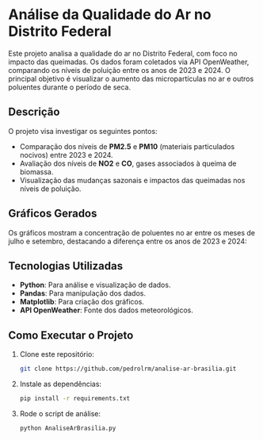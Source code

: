 # Análise da Qualidade do Ar no Distrito Federal

Este projeto analisa a qualidade do ar no Distrito Federal, com foco no impacto das queimadas. Os dados foram coletados via API OpenWeather, comparando os níveis de poluição entre os anos de 2023 e 2024. O principal objetivo é visualizar o aumento das micropartículas no ar e outros poluentes durante o período de seca.

## Descrição
O projeto visa investigar os seguintes pontos:

- Comparação dos níveis de **PM2.5** e **PM10** (materiais particulados nocivos) entre 2023 e 2024.
- Avaliação dos níveis de **NO2** e **CO**, gases associados à queima de biomassa.
- Visualização das mudanças sazonais e impactos das queimadas nos níveis de poluição.

## Gráficos Gerados
Os gráficos mostram a concentração de poluentes no ar entre os meses de julho e setembro, destacando a diferença entre os anos de 2023 e 2024:

## Tecnologias Utilizadas

- **Python**: Para análise e visualização de dados.
- **Pandas**: Para manipulação dos dados.
- **Matplotlib**: Para criação dos gráficos.
- **API OpenWeather**: Fonte dos dados meteorológicos.

## Como Executar o Projeto

1. Clone este repositório:
   ```bash
   git clone https://github.com/pedrolrm/analise-ar-brasilia.git

2. Instale as dependências:
   ```bash
   pip install -r requirements.txt 

3. Rode o script de análise:
   ```bash
   python AnaliseArBrasilia.py
